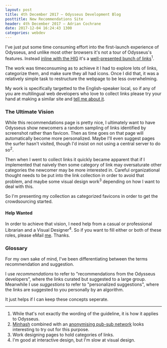 ```yaml
---
layout: post
title: 4th December 2017 — Odysseus Development Blog
posttitle: New Recommendations Site
header: 4th December 2017 — Adrian Cochrane
date: 2017-12-04 16:24:43 1300
categories: webdev
---
```


I've just put some time consuming effort into the first-launch experience of Odysseus, and unlike most other browsers it's not a tour of Odysseus's features. Instead [inline with the HIG](https://elementary.io/docs/human-interface-guidelines#first-launch-experience) it's a [well-presented bunch of links](https://alcinnz.github.io/Odysseus-recommendations/)<sup title="While that's not exactly the wording of the guideline, it is how it applies to Odysseus">1</sup>. 

The work was timeconsuming as to achieve it I had to explore lots of links, categorize them, and make sure they all had icons. Once I did that, it was a relatively simple task to restructure the webpage to be less overwhelming. 

My work is specifically targetted to the English-speaker local, so if any of you are multilingual web developers who love to collect links please try your hand at making a similar site and [tell me about it](https://github.com/alcinnz/Odysseus-recommendations/issues). 

### The Ultimate Vision
While this recommendations page is pretty nice, I ultimately want to have Odysseus show newcomers a random sampling of links identified by screenshot rather than favicon. Then as time goes on that page will automatically become more personalized. Maybe I'll even suggest pages the surfer hasn't visited, though I'd insist on not using a central server to do so<sup title="Minhash combined with an anonymising pub-sub network looks interesting to try out for this purpose.">2</sup>.

Then when I went to collect links it quickly became apparent that if I implemented that naively then some category of link may oversaturate other categories the newcomer may be more interested in. Careful organizational thought needs to be put into the link collection in order to avoid that problem, and maybe some visual design work<sup title="Work designing pages to hold categories of links">3</sup> depending on how I want to deal with this. 

So I'm presenting my collection as categorized favicons in order to get the crowdsourcing started. 

#### Help Wanted

In order to achieve that vision, I need help from a casual or professional Librarian and a Visual Designer<sup title="I'm good at interactive design, but I'm slow at visual design.">4</sup>. So if you want to fill either or both of these roles, please eMail [me](mailto:alcinnz@lavabit.com). Thanks. 

### Glossary
For my own sake of mind, I've been differentiating between the terms recommendation and suggestion. 

I use *recommendations* to refer to "recommendations from the Odysseus developers", where the links curated but suggested to a large group. Meanwhile I use *suggestions* to refer to "personalized suggestions", where the links are suggested to you personally by an algorithm. 

It just helps if I can keep these concepts seperate. 

---

1. While that's not exactly the wording of the guideline, it is how it applies to Odysseus. 
2. [Minhash](https://robertheaton.com/2014/05/02/jaccard-similarity-and-minhash-for-winners/) combined with an [anonymising pub-sub network](https://ipfs.io/blog/25-pubsub/) looks interesting to try out for this purpose.
3. Work designing pages to hold categories of links. 
4. I'm good at interactive design, but I'm slow at visual design.

